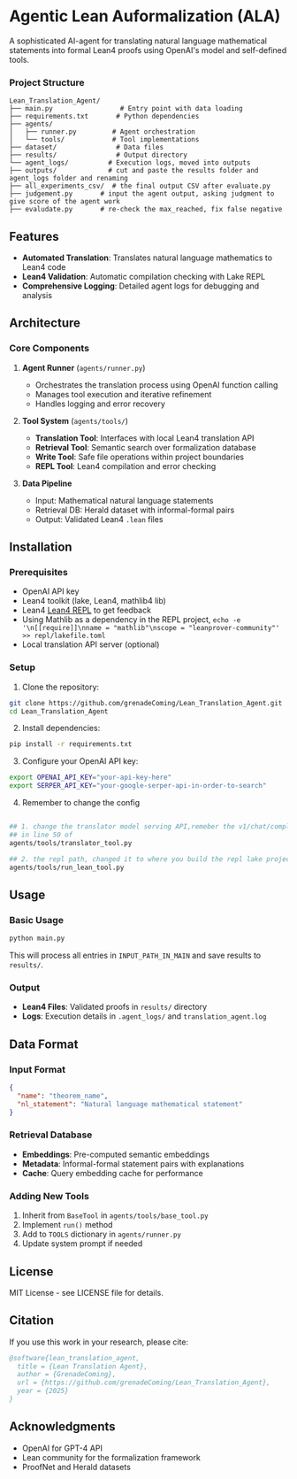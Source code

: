 # Agentic Lean Auformalization (ALA)

A sophisticated AI-agent for translating natural language mathematical statements into formal Lean4 proofs using OpenAI's model and self-defined tools.

### Project Structure

```
Lean_Translation_Agent/
├── main.py                 # Entry point with data loading
├── requirements.txt       # Python dependencies
├── agents/
│   ├── runner.py         # Agent orchestration
│   └── tools/            # Tool implementations
├── dataset/               # Data files
├── results/               # Output directory
└── agent_logs/          # Execution logs, moved into outputs
├── outputs/             # cut and paste the results folder and agent_logs folder and renaming
├── all_experiments_csv/  # the final output CSV after evaluate.py
├── judgement.py       # input the agent output, asking judgment to give score of the agent work
├── evaludate.py       # re-check the max_reached, fix false negative
```

## Features

- **Automated Translation**: Translates natural language mathematics to Lean4 code
- **Lean4 Validation**: Automatic compilation checking with Lake REPL
- **Comprehensive Logging**: Detailed agent logs for debugging and analysis

## Architecture

### Core Components

1. **Agent Runner** (`agents/runner.py`)
   - Orchestrates the translation process using OpenAI function calling
   - Manages tool execution and iterative refinement
   - Handles logging and error recovery

2. **Tool System** (`agents/tools/`)
   - **Translation Tool**: Interfaces with local Lean4 translation API
   - **Retrieval Tool**: Semantic search over formalization database
   - **Write Tool**: Safe file operations within project boundaries
   - **REPL Tool**: Lean4 compilation and error checking

3. **Data Pipeline**
   - Input: Mathematical natural language statements
   - Retrieval DB: Herald dataset with informal-formal pairs
   - Output: Validated Lean4 `.lean` files

## Installation

### Prerequisites

- OpenAI API key
- Lean4 toolkit (lake, Lean4, mathlib4 lib)
- Lean4 [Lean4 REPL](https://github.com/leanprover-community/repl.git) to get feedback
- Using Mathlib as a dependency in the REPL project, ```echo -e '\n[[require]]\nname = "mathlib"\nscope = "leanprover-community"' >> repl/lakefile.toml```
- Local translation API server (optional)

### Setup

1. Clone the repository:
```bash
git clone https://github.com/grenadeComing/Lean_Translation_Agent.git
cd Lean_Translation_Agent
```

2. Install dependencies:
```bash
pip install -r requirements.txt
```

3. Configure your OpenAI API key:
```bash
export OPENAI_API_KEY="your-api-key-here"
export SERPER_API_KEY="your-google-serper-api-in-order-to-search"
```
4. Remember to change the config
```bash

## 1. change the translator model serving API,remeber the v1/chat/completions
## in line 50 of 
agents/tools/translator_tool.py

## 2. the repl path, changed it to where you build the repl lake project
agents/tools/run_lean_tool.py
```

## Usage

### Basic Usage

```bash
python main.py
```

This will process all entries in `INPUT_PATH_IN_MAIN` and save results to `results/`.


### Output

- **Lean4 Files**: Validated proofs in `results/` directory
- **Logs**: Execution details in `.agent_logs/` and `translation_agent.log`

## Data Format

### Input Format
```json
{
  "name": "theorem_name",
  "nl_statement": "Natural language mathematical statement"
}
```

### Retrieval Database
- **Embeddings**: Pre-computed semantic embeddings
- **Metadata**: Informal-formal statement pairs with explanations
- **Cache**: Query embedding cache for performance



### Adding New Tools

1. Inherit from `BaseTool` in `agents/tools/base_tool.py`
2. Implement `run()` method
3. Add to `TOOLS` dictionary in `agents/runner.py`
4. Update system prompt if needed


## License

MIT License - see LICENSE file for details.

## Citation

If you use this work in your research, please cite:

```bibtex
@software{lean_translation_agent,
  title = {Lean Translation Agent},
  author = {GrenadeComing},
  url = {https://github.com/grenadeComing/Lean_Translation_Agent},
  year = {2025}
}
```

## Acknowledgments

- OpenAI for GPT-4 API
- Lean community for the formalization framework
- ProofNet and Herald datasets
